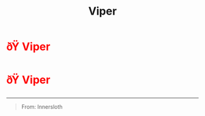 ﻿---
lang: en-US
title: Viper
prev: Shapeshifter
next: 
---
# <font color="red">ðŸ <b>Viper</b></font> <Badge text="Vanilla" type="tip" vertical="middle"/>
# <font color="red">ðŸ <b>Viper</b></font> <Badge text="Vanilla" type="tip" vertical="middle"/>
---

> From: Innersloth

